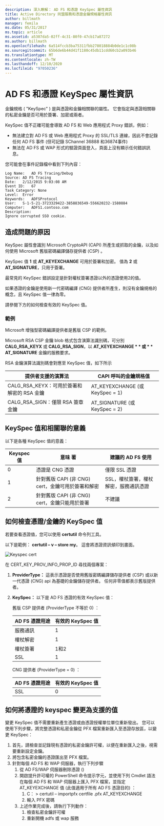 ```yaml
---
description: 深入瞭解： AD FS 和憑證 KeySpec 屬性資訊
title: Active Directory 同盟服務和憑證金鑰規格屬性資訊
author: billmath
manager: femila
ms.date: 05/31/2017
ms.topic: article
ms.assetid: a5307da5-02ff-4c31-80f0-47cb17a87272
ms.author: billmath
ms.openlocfilehash: 6a514fccb3ba75311fbb278018884b0de1c1c08b
ms.sourcegitcommit: 65b6de6b44d41f1180c45db11cdd60cb2a093b46
ms.translationtype: MT
ms.contentlocale: zh-TW
ms.lasthandoff: 12/10/2020
ms.locfileid: "97050236"
---
```

# <a name="ad-fs-and-certificate-keyspec-property-information"></a>AD FS 和憑證 KeySpec 屬性資訊
金鑰規格 ( "KeySpec" ) 是與憑證和金鑰相關聯的屬性。 它會指定與憑證相關聯的私密金鑰是否可用於簽署、加密或兩者。

KeySpec 值不正確可能會導致 AD FS 和 Web 應用程式 Proxy 錯誤，例如：


- 無法建立對 AD FS 或 Web 應用程式 Proxy 的 SSL/TLS 連線，因此不會記錄任何 AD FS 事件 (但可記錄 SChannel 36888 和36874事件) 
- 無法在 AD FS 或 WAP 形式的驗證頁面登入，頁面上沒有顯示任何錯誤訊息。

您可能會在事件記錄檔中看到下列內容：

```
Log Name:   AD FS Tracing/Debug
Source: AD FS Tracing
Date:   2/12/2015 9:03:08 AM
Event ID:   67
Task Category: None
Level:  Error
Keywords:   ADFSProtocol
User:   S-1-5-21-3723329422-3858836549-556620232-1580884
Computer:   ADFS1.contoso.com
Description:
Ignore corrupted SSO cookie.
```

## <a name="what-causes-the-problem"></a>造成問題的原因
KeySpec 屬性會識別 Microsoft CryptoAPI (CAPI) 所產生或抓取的金鑰，以及如何使用 Microsoft 舊版密碼編譯儲存提供者 (CSP) 。

KeySpec 值 **1** 或 **AT_KEYEXCHANGE** 可用於簽署和加密。  值為 **2** 或 **AT_SIGNATURE**，只用于簽署。

最常見的 KeySpec 錯誤設定是針對權杖簽署憑證以外的憑證使用2的值。

如果憑證的金鑰是使用新一代密碼編譯 (CNG) 提供者所產生，則沒有金鑰規格的概念，且 KeySpec 值一律為零。

請參閱下方的如何檢查有效的 KeySpec 值。

### <a name="example"></a>範例
Microsoft 增強型密碼編譯提供者是舊版 CSP 的範例。

Microsoft RSA CSP 金鑰 blob 格式包含演算法識別碼，可分別 **CALG_RSA_KEYX** 或 **CALG_RSA_SIGN**，以 <strong>AT_KEYEXCHANGE * * 或 * * AT_SIGNATURE</strong> 金鑰的服務要求。

RSA 金鑰演算法識別碼會對應至 KeySpec 值，如下所示

| 提供者支援的演算法| CAPI 呼叫的金鑰規格值 |
| --- | --- |
|CALG_RSA_KEYX：可用於簽署和解密的 RSA 金鑰| AT_KEYEXCHANGE (或 KeySpec = 1) |
CALG_RSA_SIGN：僅限 RSA 簽章金鑰 |AT_SIGNATURE (或 KeySpec = 2) |

## <a name="keyspec-values-and-associated-meanings"></a>KeySpec 值和相關聯的意義
以下是各種 KeySpec 值的意義：

|Keyspec 值|意味 著|建議的 AD FS 使用|
| --- | --- | --- |
|0|憑證是 CNG 憑證|僅限 SSL 憑證|
|1|針對舊版 CAPI (非 CNG) cert，金鑰可用於簽署和解密|    SSL，權杖簽署，權杖解密，服務通訊憑證|
|2|針對舊版 CAPI (非 CNG) cert，金鑰只能用於簽署|不建議|

## <a name="how-to-check-the-keyspec-value-for-your-certificates--keys"></a>如何檢查憑證/金鑰的 KeySpec 值
若要查看憑證值，您可以使用 **certutil** 命令列工具。

以下是範例： **certutil – v – store my**。  這會將憑證資訊傾印到畫面。

![Keyspec cert](media/AD-FS-and-KeySpec-Property/keyspec1.png)

在 CERT_KEY_PROV_INFO_PROP_ID 尋找兩個專案：


1. **ProviderType：** 這表示憑證是否使用舊版密碼編譯儲存提供者 (CSP) 或以新一代憑證 (CNG) api 為基礎的金鑰儲存提供者。  任何非零值都表示舊版提供者。
2. **KeySpec：** 以下是 AD FS 憑證的有效 KeySpec 值：

   舊版 CSP 提供者 (ProviderType 不等於 0) ：

   |AD FS 憑證用途|有效的 KeySpec 值|
   | --- | --- |
   |服務通訊|1|
   |權杖解密|1|
   |權杖簽署|1和2|
   |SSL|1|

   CNG 提供者 (ProviderType = 0) ：

   |AD FS 憑證用途|有效的 KeySpec 值|
   | --- | --- |
   |SSL|0|

## <a name="how-to-change-the-keyspec-for-your-certificate-to-a-supported-value"></a>如何將憑證的 keyspec 變更為支援的值
變更 KeySpec 值不需要重新產生憑證或由憑證授權單位單位重新發出。  您可以使用下列步驟，將完整憑證和私密金鑰從 PFX 檔案重新匯入至憑證存放區，以變更 KeySpec：


1. 首先，請檢查並記錄現有憑證的私密金鑰許可權，以便在重新匯入之後，視需要重新設定金鑰。
2. 將包含私密金鑰的憑證匯出至 PFX 檔案。
3. 針對每個 AD FS 和 WAP 伺服器，執行下列步驟
    1. 從 AD FS/WAP 伺服器刪除憑證 () 
    2. 開啟提升許可權的 PowerShell 命令提示字元，並使用下列 Cmdlet 語法在每個 AD FS 和 WAP 伺服器上匯入 PFX 檔案，並指定 AT_KEYEXCHANGE 值 (此值適用于所有 AD FS 憑證目的) ：
        1. C： \> certutil – importpfx certfile .pfx AT_KEYEXCHANGE
        2. 輸入 PFX 密碼
    3. 上述作業完成後，請執行下列動作：
        1. 檢查私密金鑰許可權
        2. 重新開機 adfs 或 wap 服務





